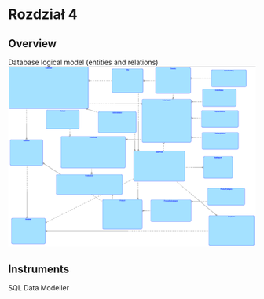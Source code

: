 # Rozdział 4
## Overview
Database logical model (entities and relations)
![Logical model](work/r4/Logical.png)

## Instruments
SQL Data Modeller
